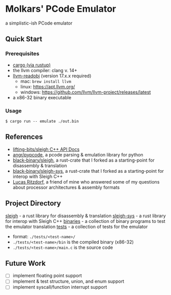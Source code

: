 
# Molkars' PCode Emulator

a simplistic-ish PCode emulator

## Quick Start

### Prerequisites
- [cargo (via rustup)](https://rustup.rs)
- the llvm compiler: clang v. 14+
- [llvm-readobj](https://llvm.org/docs/CommandGuide/llvm-readobj.html) (version 17.x.x required)
  - mac: `brew install llvm`
  - linux: https://apt.llvm.org/
  - windows: https://github.com/llvm/llvm-project/releases/latest
- a x86-32 binary executable

### Usage
```console
$ cargo run -- emulate ./out.bin
```

## References
- [lifting-bits/sleigh C++ API Docs](https://grant-h.github.io/docs/ghidra/decompiler/sleighAPIbasic.html)
- [angr/pypcode](https://github.com/angr/pypcode), a pcode parsing & emulation library for python
- [black-binary/sleigh](https://github.com/black-binary/sleigh), a rust-crate that I forked as a starting-point for disassembly & translation
- [black-binary/sleigh-sys](https://github.com/black-binary/sleigh-sys), a rust-crate that I forked as a starting-point for interop with Sleigh C++
- [Lucas Ritzdorf](https://github.com/LRitzdorf), a friend of mine who answered some of my questions about processor architectures & assembly formats


## Project Directory

[sleigh](./sleigh) - a rust library for disassembly & translation
[sleigh-sys](./sleigh-sys) - a rust library for interop with Sleigh C++
[binaries](./binaries) - a collection of binary programs to test the emulator translation
[tests](./tests) - a collection of tests for the emulator
  - format: `./tests/<test-name>/`
  - `./tests/<test-name>/bin` is the compiled binary (x86-32)
  - `./tests/<test-name>/main.c` is the source code

## Future Work

- [ ] implement floating point support
- [ ] implement & test structure, union, and enum support
- [ ] implement syscall/function interrupt support
